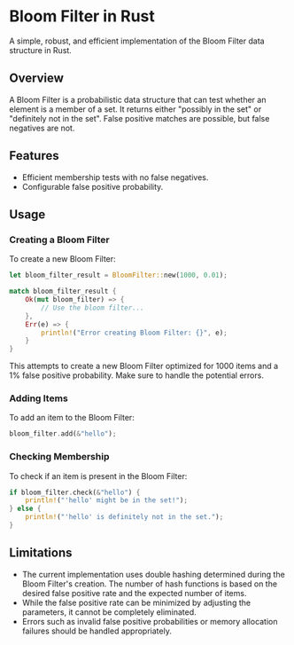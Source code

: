 # Bloom Filter in Rust

A simple, robust, and efficient implementation of the Bloom Filter data structure in Rust.

## Overview

A Bloom Filter is a probabilistic data structure that can test whether an element is a member of a set. It returns either "possibly in the set" or "definitely not in the set". False positive matches are possible, but false negatives are not.

## Features

- Efficient membership tests with no false negatives.
- Configurable false positive probability.

## Usage

### Creating a Bloom Filter

To create a new Bloom Filter:

```rust
let bloom_filter_result = BloomFilter::new(1000, 0.01);

match bloom_filter_result {
    Ok(mut bloom_filter) => {
        // Use the bloom filter...
    },
    Err(e) => {
        println!("Error creating Bloom Filter: {}", e);
    }
}
```

This attempts to create a new Bloom Filter optimized for 1000 items and a 1% false positive probability. Make sure to handle the potential errors.

### Adding Items

To add an item to the Bloom Filter:

```rust
bloom_filter.add(&"hello");
```

### Checking Membership

To check if an item is present in the Bloom Filter:

```rust
if bloom_filter.check(&"hello") {
    println!("'hello' might be in the set!");
} else {
    println!("'hello' is definitely not in the set.");
}
```

## Limitations

- The current implementation uses double hashing determined during the Bloom Filter's creation. The number of hash functions is based on the desired false positive rate and the expected number of items.
- While the false positive rate can be minimized by adjusting the parameters, it cannot be completely eliminated.
- Errors such as invalid false positive probabilities or memory allocation failures should be handled appropriately.
